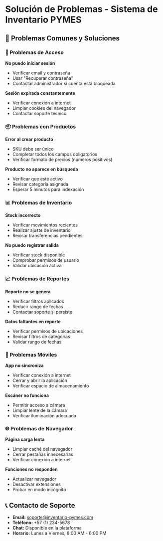 # Solución de Problemas - Sistema de Inventario PYMES

## 🔧 Problemas Comunes y Soluciones

### 🔐 Problemas de Acceso
**No puedo iniciar sesión**
- Verificar email y contraseña
- Usar "Recuperar contraseña"
- Contactar administrador si cuenta está bloqueada

**Sesión expirada constantemente**
- Verificar conexión a internet
- Limpiar cookies del navegador
- Contactar soporte técnico

### 📦 Problemas con Productos
**Error al crear producto**
- SKU debe ser único
- Completar todos los campos obligatorios
- Verificar formato de precios (números positivos)

**Producto no aparece en búsqueda**
- Verificar que esté activo
- Revisar categoría asignada
- Esperar 5 minutos para indexación

### 📊 Problemas de Inventario
**Stock incorrecto**
- Verificar movimientos recientes
- Realizar ajuste de inventario
- Revisar transferencias pendientes

**No puedo registrar salida**
- Verificar stock disponible
- Comprobar permisos de usuario
- Validar ubicación activa

### 📈 Problemas de Reportes
**Reporte no se genera**
- Verificar filtros aplicados
- Reducir rango de fechas
- Contactar soporte si persiste

**Datos faltantes en reporte**
- Verificar permisos de ubicaciones
- Revisar filtros de categorías
- Validar rango de fechas

### 📱 Problemas Móviles
**App no sincroniza**
- Verificar conexión a internet
- Cerrar y abrir la aplicación
- Verificar espacio de almacenamiento

**Escáner no funciona**
- Permitir acceso a cámara
- Limpiar lente de la cámara
- Verificar iluminación adecuada

### 🌐 Problemas de Navegador
**Página carga lenta**
- Limpiar caché del navegador
- Cerrar pestañas innecesarias
- Verificar conexión a internet

**Funciones no responden**
- Actualizar navegador
- Desactivar extensiones
- Probar en modo incógnito

## 📞 Contacto de Soporte
- **Email:** soporte@inventario-pymes.com
- **Teléfono:** +57 (1) 234-5678
- **Chat:** Disponible en la plataforma
- **Horario:** Lunes a Viernes, 8:00 AM - 6:00 PM